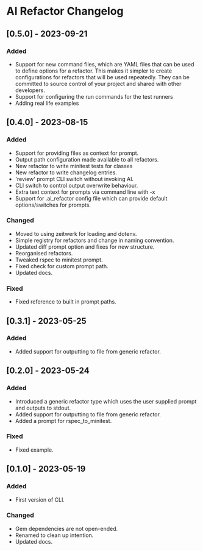 # AI Refactor Changelog

## [0.5.0] - 2023-09-21

### Added

- Support for new command files, which are YAML files that can be used to define options for a refactor. This makes it
  simpler to create configurations for refactors that will be used repeatedly. They can be committed to source control
  of your project and shared with other developers.
- Support for configuring the run commands for the test runners
- Adding real life examples

## [0.4.0] - 2023-08-15

### Added

- Support for providing files as context for prompt.
- Output path configuration made available to all refactors.
- New refactor to write minitest tests for classes
- New refactor to write changelog entries.
- 'review' prompt CLI switch without invoking AI.
- CLI switch to control output overwrite behaviour.
- Extra text context for prompts via command line with -x
- Support for .ai_refactor config file which can provide default options/switches for prompts.

### Changed

- Moved to using zeitwerk for loading and dotenv.
- Simple registry for refactors and change in naming convention.
- Updated diff prompt option and fixes for new structure.
- Reorganised refactors.
- Tweaked rspec to minitest prompt.
- Fixed check for custom prompt path.
- Updated docs.

### Fixed

- Fixed reference to built in prompt paths.

## [0.3.1] - 2023-05-25

### Added

- Added support for outputting to file from generic refactor.

## [0.2.0] - 2023-05-24

### Added

- Introduced a generic refactor type which uses the user supplied prompt and outputs to stdout.
- Added support for outputting to file from generic refactor.
- Added a prompt for rspec_to_minitest.

### Fixed

- Fixed example.

## [0.1.0] - 2023-05-19

### Added

- First version of CLI.

### Changed

- Gem dependencies are not open-ended.
- Renamed to clean up intention.
- Updated docs.
